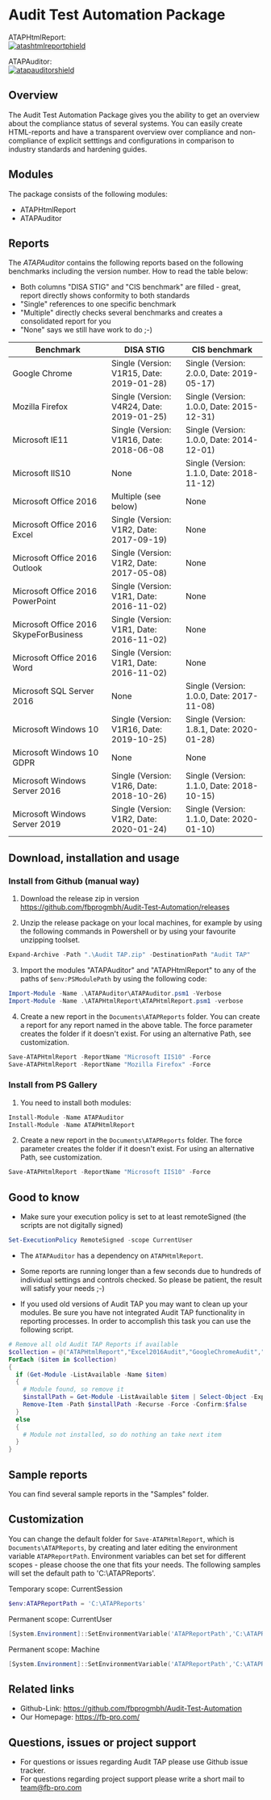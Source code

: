 # Audit Test Automation Package

ATAPHtmlReport:\
[![atashtmlreportphield](https://img.shields.io/powershellgallery/v/ATAPHtmlReport)](https://www.powershellgallery.com/packages/ATAPHtmlReport)

ATAPAuditor:\
[![atapauditorshield](https://img.shields.io/powershellgallery/v/ATAPAuditor)](https://www.powershellgallery.com/packages/ATAPAuditor)

## Overview

The Audit Test Automation Package gives you the ability to get an overview about the compliance
status of several systems. You can easily create HTML-reports and have a transparent overview over
compliance and non-compliance of explicit setttings and configurations in comparison to industry
standards and hardening guides. 

## Modules

The package consists of the following modules:

* ATAPHtmlReport
* ATAPAuditor

## Reports

The *ATAPAuditor* contains the following reports based on the following benchmarks including the version number. 
How to read the table below:
* Both columns "DISA STIG" and "CIS benchmark" are filled - great, report directly shows conformity to both standards
* "Single" references to one specific benchmark
* "Multiple" directly checks several benchmarks and creates a consolidated report for you
* "None" says we still have work to do ;-)

Benchmark | DISA STIG | CIS benchmark
------------ | ------------- | -------------
Google Chrome | Single (Version: V1R15, Date: 2019-01-28) | Single (Version: 2.0.0, Date: 2019-05-17)
Mozilla Firefox | Single (Version: V4R24, Date: 2019-01-25) | Single (Version: 1.0.0, Date: 2015-12-31)
Microsoft IE11 | Single (Version: V1R16, Date: 2018-06-08 | Single (Version: 1.0.0, Date: 2014-12-01)
Microsoft IIS10 | None | Single (Version: 1.1.0, Date: 2018-11-12)
Microsoft Office 2016 | Multiple (see below) | None
Microsoft Office 2016 Excel | Single (Version: V1R2, Date: 2017-09-19) | None
Microsoft Office 2016 Outlook | Single (Version: V1R2, Date: 2017-05-08) | None
Microsoft Office 2016 PowerPoint | Single (Version: V1R1, Date: 2016-11-02) | None
Microsoft Office 2016 SkypeForBusiness | Single (Version: V1R1, Date: 2016-11-02) | None
Microsoft Office 2016 Word | Single (Version: V1R1, Date: 2016-11-02) | None
Microsoft SQL Server 2016 | None | Single (Version: 1.0.0, Date: 2017-11-08)
Microsoft Windows 10 | Single (Version: V1R16, Date: 2019-10-25) | Single (Version: 1.8.1, Date: 2020-01-28)
Microsoft Windows 10 GDPR | None | None
Microsoft Windows Server 2016 | Single (Version: V1R6, Date: 2018-10-26) | Single (Version: 1.1.0, Date: 2018-10-15)
Microsoft Windows Server 2019 | Single (Version: V1R2, Date: 2020-01-24) | Single (Version: 1.1.0, Date: 2020-01-10)


## Download, installation and usage

### Install from Github (manual way)

1. Download the release zip in version https://github.com/fbprogmbh/Audit-Test-Automation/releases

2. Unzip  the release package on your local machines, for example by using the following commands in Powershell or by using your favourite unzipping toolset.
```Powershell
Expand-Archive -Path ".\Audit TAP.zip" -DestinationPath "Audit TAP"
```

3. Import the modules "ATAPAuditor" and "ATAPHtmlReport" to any of the paths of `$env:PSModulePath` by using the following code:
```Powershell
Import-Module -Name .\ATAPAuditor\ATAPAuditor.psm1 -Verbose
Import-Module -Name .\ATAPHtmlReport\ATAPHtmlReport.psm1 -verbose
```

4. Create a new report in the `Documents\ATAPReports` folder. You can create a report for any report named in the above table.
The force parameter creates the folder if it doesn't exist. For using an alternative Path, see customization.

```Powershell
Save-ATAPHtmlReport -ReportName "Microsoft IIS10" -Force
Save-ATAPHtmlReport -ReportName "Mozilla Firefox" -Force
```

### Install from PS Gallery

1. You need to install both modules:
```Powershell
Install-Module -Name ATAPAuditor
Install-Module -Name ATAPHtmlReport
```
2. Create a new report in the `Documents\ATAPReports` folder. The force parameter creates the folder if it doesn't exist. For using an alternative Path, see customization.

```Powershell
Save-ATAPHtmlReport -ReportName "Microsoft IIS10" -Force
```
## Good to know

* Make sure your execution policy is set to at least remoteSigned (the scripts are not digitally signed)

```powershell
Set-ExecutionPolicy RemoteSigned -scope CurrentUser
```

* The `ATAPAuditor` has a dependency on `ATAPHtmlReport`.

* Some reports are running longer than a few seconds due to hundreds of individual settings and controls checked. So please be patient, the result will satisfy your needs ;-)
 
* If you used old versions of Audit TAP you may want to clean up your modules. Be sure you have not integrated Audit TAP functionality in reporting processes. In order to accomplish this task you can use the following script.

```Powershell
# Remove all old Audit TAP Reports if available
$collection = @("ATAPHtmlReport","Excel2016Audit","GoogleChromeAudit","IIS8Audit","IIS10Audit","MicrosoftIE11Audit","MozillaFirefoxAudit","Outlook2016Audit","Powerpoint2016Audit","Skype4Business2016Audit","SQL2016Benchmarks","Windows10Audit","Windows10GDPRAudit","WindowsServer2016Audit","Word2016Audit")
ForEach ($item in $collection)
{
  if (Get-Module -ListAvailable -Name $item)
  {
    # Module found, so remove it
    $installPath = Get-Module -ListAvailable $item | Select-Object -ExpandProperty Path | Split-Path -Parent
    Remove-Item -Path $installPath -Recurse -Force -Confirm:$false
  }
  else
  {
    # Module not installed, so do nothing an take next item
  }
}
```

## Sample reports

You can find several sample reports in the "Samples" folder.

## Customization

You can change the default folder for `Save-ATAPHtmlReport`, which is `Documents\ATAPReports`, by creating and later editing the environment variable `ATAPReportPath`. 
Environment variables can bet set for different scopes - please choose the one that fits your needs. The following samples will set the default path to 'C:\ATAPReports'.

Temporary scope: CurrentSession
```Powershell
$env:ATAPReportPath = 'C:\ATAPReports'
```

Permanent scope: CurrentUser
```Powershell
[System.Environment]::SetEnvironmentVariable('ATAPReportPath','C:\ATAPReports',[System.EnvironmentVariableTarget]::User)
```
Permanent scope: Machine
```Powershell
[System.Environment]::SetEnvironmentVariable('ATAPReportPath','C:\ATAPReports',[System.EnvironmentVariableTarget]::Machine)
```

 ## Related links

* Github-Link: https://github.com/fbprogmbh/Audit-Test-Automation
* Our Homepage: https://fb-pro.com/

 ## Questions, issues or project support

*  For questions or issues regarding Audit TAP please use Github issue tracker.
*  For questions regarding project support please write a short mail to team@fb-pro.com 